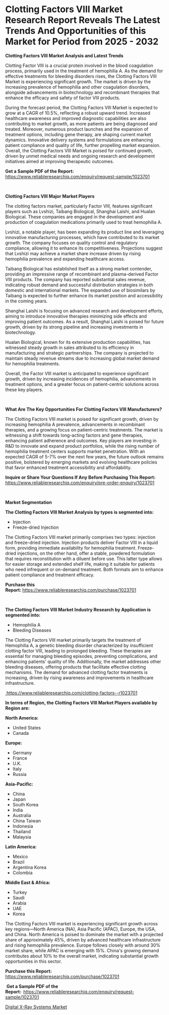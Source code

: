 <p><h1>Clotting Factors Ⅷ Market Research Report Reveals The Latest Trends And Opportunities of this Market for Period from 2025 - 2032</h1></p><p><strong>Clotting Factors Ⅷ Market Analysis and Latest Trends</strong></p>
<p><p>Clotting Factor VIII is a crucial protein involved in the blood coagulation process, primarily used in the treatment of hemophilia A. As the demand for effective treatments for bleeding disorders rises, the Clotting Factors VIII Market is experiencing significant growth. The market is driven by the increasing prevalence of hemophilia and other coagulation disorders, alongside advancements in biotechnology and recombinant therapies that enhance the efficacy and safety of factor VIII products.</p><p>During the forecast period, the Clotting Factors VIII Market is expected to grow at a CAGR of 10.5%, reflecting a robust upward trend. Increased healthcare awareness and improved diagnostic capabilities are also contributing to market growth, as more patients are being diagnosed and treated. Moreover, numerous product launches and the expansion of treatment options, including gene therapy, are shaping current market dynamics. Innovative delivery systems and formulations are enhancing patient compliance and quality of life, further propelling market expansion. Overall, the Clotting Factors VIII Market is poised for continued growth, driven by unmet medical needs and ongoing research and development initiatives aimed at improving therapeutic outcomes.</p></p>
<p><strong>Get a Sample PDF of the Report:&nbsp;</strong> <a href="https://www.reliableresearchiq.com/enquiry/request-sample/1023701?utm_campaign=2927&utm_medium=2&utm_source=Github&utm_content=ia&utm_term=22032025&utm_id=clotting-factors">https://www.reliableresearchiq.com/enquiry/request-sample/1023701</a></p>
<p>&nbsp;</p>
<p><strong>Clotting Factors Ⅷ Major Market Players</strong></p>
<p><p>The clotting factors market, particularly Factor VIII, features significant players such as Lvshizi, Taibang Biological, Shanghai Laishi, and Hualan Biological. These companies are engaged in the development and production of coagulation medications primarily used to treat hemophilia A.</p><p>Lvshizi, a notable player, has been expanding its product line and leveraging innovative manufacturing processes, which have contributed to its market growth. The company focuses on quality control and regulatory compliance, allowing it to enhance its competitiveness. Projections suggest that Lvshizi may achieve a market share increase driven by rising hemophilia prevalence and expanding healthcare access.</p><p>Taibang Biological has established itself as a strong market contender, providing an impressive range of recombinant and plasma-derived Factor VIII products. The company has reported substantial sales revenue, indicating robust demand and successful distribution strategies in both domestic and international markets. The expanded use of biosimilars by Taibang is expected to further enhance its market position and accessibility in the coming years.</p><p>Shanghai Laishi is focusing on advanced research and development efforts, aiming to introduce innovative therapies minimizing side effects and improving patient outcomes. As a result, Shanghai Laishi is poised for future growth, driven by its strong pipeline and increasing investments in biotechnology.</p><p>Hualan Biological, known for its extensive production capabilities, has witnessed steady growth in sales attributed to its efficiency in manufacturing and strategic partnerships. The company is projected to maintain steady revenue streams due to increasing global market demand for hemophilia treatments.</p><p>Overall, the Factor VIII market is anticipated to experience significant growth, driven by increasing incidences of hemophilia, advancements in treatment options, and a greater focus on patient-centric solutions across these key players.</p></p>
<p>&nbsp;</p>
<p><strong>What Are The Key Opportunities For Clotting Factors Ⅷ Manufacturers?</strong></p>
<p><p>The Clotting Factors VIII market is poised for significant growth, driven by increasing hemophilia A prevalence, advancements in recombinant therapies, and a growing focus on patient-centric treatments. The market is witnessing a shift towards long-acting factors and gene therapies, enhancing patient adherence and outcomes. Key players are investing in R&D to innovate and expand product portfolios, while the rising number of hemophilia treatment centers supports market penetration. With an expected CAGR of 5-7% over the next few years, the future outlook remains positive, bolstered by emerging markets and evolving healthcare policies that favor enhanced treatment accessibility and affordability.</p></p>
<p><strong>Inquire or Share Your Questions If Any Before Purchasing This Report:</strong> <a href="https://www.reliableresearchiq.com/enquiry/pre-order-enquiry/1023701?utm_campaign=2927&utm_medium=2&utm_source=Github&utm_content=ia&utm_term=22032025&utm_id=clotting-factors">https://www.reliableresearchiq.com/enquiry/pre-order-enquiry/1023701</a></p>
<p>&nbsp;</p>
<p><strong>Market Segmentation</strong></p>
<p><strong>The Clotting Factors Ⅷ Market Analysis by types is segmented into:</strong></p>
<p><ul><li>Injection</li><li>Freeze-dried Injection</li></ul></p>
<p><p>The Clotting Factors VIII market primarily comprises two types: injection and freeze-dried injection. Injection products deliver Factor VIII in a liquid form, providing immediate availability for hemophilia treatment. Freeze-dried injections, on the other hand, offer a stable, powdered formulation that requires reconstitution with a diluent before use. This latter type allows for easier storage and extended shelf life, making it suitable for patients who need infrequent or on-demand treatment. Both formats aim to enhance patient compliance and treatment efficacy.</p></p>
<p><strong>Purchase this Report:&nbsp;</strong><a href="https://www.reliableresearchiq.com/purchase/1023701?utm_campaign=2927&utm_medium=2&utm_source=Github&utm_content=ia&utm_term=22032025&utm_id=clotting-factors">https://www.reliableresearchiq.com/purchase/1023701</a></p>
<p>&nbsp;</p>
<p><strong>The Clotting Factors Ⅷ Market Industry Research by Application is segmented into:</strong></p>
<p><ul><li>Hemophilia A</li><li>Bleeding Diseases</li></ul></p>
<p><p>The Clotting Factors VIII market primarily targets the treatment of Hemophilia A, a genetic bleeding disorder characterized by insufficient clotting factor VIII, leading to prolonged bleeding. These therapies are essential for managing bleeding episodes, preventing complications, and enhancing patients' quality of life. Additionally, the market addresses other bleeding diseases, offering products that facilitate effective clotting mechanisms. The demand for advanced clotting factor treatments is increasing, driven by rising awareness and improvements in healthcare infrastructure.</p></p>
<p><a href="https://www.reliableresearchiq.com/clotting-factors--r1023701?utm_campaign=2927&utm_medium=2&utm_source=Github&utm_content=ia&utm_term=22032025&utm_id=clotting-factors">&nbsp;https://www.reliableresearchiq.com/clotting-factors--r1023701</a></p>
<p><strong>In terms of Region, the Clotting Factors Ⅷ Market Players available by Region are:</strong></p>
<p>
    <p> <strong> North America: </strong>
        <ul>
            <li>United States</li>
            <li>Canada</li>
        </ul>
        </p> 
    <p> <strong> Europe: </strong>
        <ul>
            <li>Germany</li>
            <li>France</li>
            <li>U.K.</li>
            <li>Italy</li>
            <li>Russia</li>
        </ul>
        </p> 
    <p> <strong> Asia-Pacific: </strong>
        <ul>
            <li>China</li>
            <li>Japan</li>
            <li>South Korea</li>
            <li>India</li>
            <li>Australia</li>
            <li>China Taiwan</li>
            <li>Indonesia</li>
            <li>Thailand</li>
            <li>Malaysia</li>
        </ul>
        </p> 
    <p> <strong> Latin America: </strong>
        <ul>
            <li>Mexico</li>
            <li>Brazil</li>
            <li>Argentina Korea</li>
            <li>Colombia</li>
        </ul>
        </p> 
    <p> <strong> Middle East & Africa: </strong>
        <ul>
            <li>Turkey</li>
            <li>Saudi</li>
            <li>Arabia</li>
            <li>UAE</li>
            <li>Korea</li>
        </ul>
    </p>
    </p>
<p><p>The Clotting Factors VIII market is experiencing significant growth across key regions—North America (NA), Asia Pacific (APAC), Europe, the USA, and China. North America is poised to dominate the market with a projected share of approximately 45%, driven by advanced healthcare infrastructure and rising hemophilia prevalence. Europe follows closely with around 30% market share, while APAC is emerging with 15%. China's growing demand contributes about 10% to the overall market, indicating substantial growth opportunities in this sector.</p></p>
<p><strong>Purchase this Report: </strong><a href="https://www.reliableresearchiq.com/purchase/1023701?utm_campaign=2927&utm_medium=2&utm_source=Github&utm_content=ia&utm_term=22032025&utm_id=clotting-factors">https://www.reliableresearchiq.com/purchase/1023701</a></p>
<p>&nbsp;<strong>Get a Sample PDF of the Report:&nbsp;&nbsp;</strong><a href="https://www.reliableresearchiq.com/enquiry/request-sample/1023701?utm_campaign=2927&utm_medium=2&utm_source=Github&utm_content=ia&utm_term=22032025&utm_id=clotting-factors">https://www.reliableresearchiq.com/enquiry/request-sample/1023701</a></p>
<p><strong></strong></p>
<p><p><a href="https://github.com/sapsaidamary/Market-Research-Report-List-1/blob/main/digital-x-ray-systems-market.md?utm_campaign=2927&utm_medium=2&utm_source=Github&utm_content=ia&utm_term=22032025&utm_id=clotting-factors">Digital X-Ray Systems Market</a></p></p>